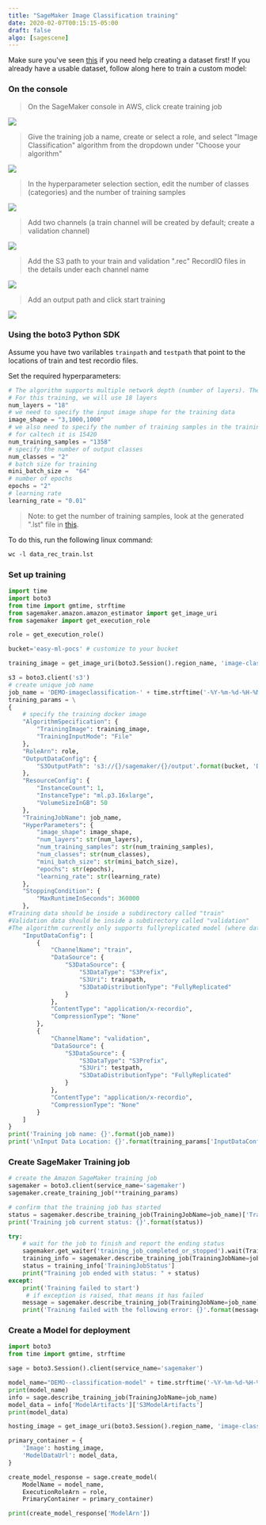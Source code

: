 ```yaml
---
title: "SageMaker Image Classification training"
date: 2020-02-07T00:15:15-05:00
draft: false
algo: [sagescene]
---
```


Make sure you've seen [this](../../preprocessing/sagescenes) if you need help creating a dataset first! If you already have a usable dataset, follow along here to train a custom model:

### On the console

> On the SageMaker console in AWS, click create training job

![](/images/sagescene-create-training.png)

> Give the training job a name, create or select a role, and select "Image Classification" algorithm from the dropdown under "Choose your algorithm"

![](/images/sagescene-training-details-1.png)

> In the hyperparameter selection section, edit the number of classes (categories) and the number of training samples

![](/images/sagescene-training-details-2.png)

> Add two channels (a train channel will be created by default; create a validation channel)

![](/images/sagescene-training-details-3-channels.png)

> Add the S3 path to your train and validation ".rec" RecordIO files in the details under each channel name

![](/images/sagescene-training-details-4-channels.png)

> Add an output path and click start training

![](/images/sagescene-training-details-5-output.png)


### Using the boto3 Python SDK

Assume you have two varilables ```trainpath``` and ```testpath``` that point to the locations of train and test recordio files. 

Set the required hyperparameters:

```python
# The algorithm supports multiple network depth (number of layers). They are 18, 34, 50, 101, 152 and 200
# For this training, we will use 18 layers
num_layers = "18" 
# we need to specify the input image shape for the training data
image_shape = "3,1000,1000"
# we also need to specify the number of training samples in the training set
# for caltech it is 15420
num_training_samples = "1358"
# specify the number of output classes
num_classes = "2"
# batch size for training
mini_batch_size =  "64"
# number of epochs
epochs = "2"
# learning rate
learning_rate = "0.01"
```

> Note: to get the number of training samples, look at the generated ".lst" file in [this](../../preprocessing/sagescenes).

To do this, run the following linux command:

```html
wc -l data_rec_train.lst
```

### Set up training
```python
import time
import boto3
from time import gmtime, strftime
from sagemaker.amazon.amazon_estimator import get_image_uri
from sagemaker import get_execution_role

role = get_execution_role()

bucket='easy-ml-pocs' # customize to your bucket

training_image = get_image_uri(boto3.Session().region_name, 'image-classification')

s3 = boto3.client('s3')
# create unique job name 
job_name = 'DEMO-imageclassification-' + time.strftime('-%Y-%m-%d-%H-%M-%S', time.gmtime())
training_params = \
{
    # specify the training docker image
    "AlgorithmSpecification": {
        "TrainingImage": training_image,
        "TrainingInputMode": "File"
    },
    "RoleArn": role,
    "OutputDataConfig": {
        "S3OutputPath": 's3://{}/sagemaker/{}/output'.format(bucket, 'DEMO-imageclassification-')
    },
    "ResourceConfig": {
        "InstanceCount": 1,
        "InstanceType": "ml.p3.16xlarge",
        "VolumeSizeInGB": 50
    },
    "TrainingJobName": job_name,
    "HyperParameters": {
        "image_shape": image_shape,
        "num_layers": str(num_layers),
        "num_training_samples": str(num_training_samples),
        "num_classes": str(num_classes),
        "mini_batch_size": str(mini_batch_size),
        "epochs": str(epochs),
        "learning_rate": str(learning_rate)
    },
    "StoppingCondition": {
        "MaxRuntimeInSeconds": 360000
    },
#Training data should be inside a subdirectory called "train"
#Validation data should be inside a subdirectory called "validation"
#The algorithm currently only supports fullyreplicated model (where data is copied onto each machine)
    "InputDataConfig": [
        {
            "ChannelName": "train",
            "DataSource": {
                "S3DataSource": {
                    "S3DataType": "S3Prefix",
                    "S3Uri": trainpath,
                    "S3DataDistributionType": "FullyReplicated"
                }
            },
            "ContentType": "application/x-recordio",
            "CompressionType": "None"
        },
        {
            "ChannelName": "validation",
            "DataSource": {
                "S3DataSource": {
                    "S3DataType": "S3Prefix",
                    "S3Uri": testpath,
                    "S3DataDistributionType": "FullyReplicated"
                }
            },
            "ContentType": "application/x-recordio",
            "CompressionType": "None"
        }
    ]
}
print('Training job name: {}'.format(job_name))
print('\nInput Data Location: {}'.format(training_params['InputDataConfig'][0]['DataSource']['S3DataSource']))
```

### Create SageMaker Training job
```python
# create the Amazon SageMaker training job
sagemaker = boto3.client(service_name='sagemaker')
sagemaker.create_training_job(**training_params)

# confirm that the training job has started
status = sagemaker.describe_training_job(TrainingJobName=job_name)['TrainingJobStatus']
print('Training job current status: {}'.format(status))

try:
    # wait for the job to finish and report the ending status
    sagemaker.get_waiter('training_job_completed_or_stopped').wait(TrainingJobName=job_name)
    training_info = sagemaker.describe_training_job(TrainingJobName=job_name)
    status = training_info['TrainingJobStatus']
    print("Training job ended with status: " + status)
except:
    print('Training failed to start')
     # if exception is raised, that means it has failed
    message = sagemaker.describe_training_job(TrainingJobName=job_name)['FailureReason']
    print('Training failed with the following error: {}'.format(message))
```

### Create a Model for deployment
```python
import boto3
from time import gmtime, strftime

sage = boto3.Session().client(service_name='sagemaker') 

model_name="DEMO--classification-model" + time.strftime('-%Y-%m-%d-%H-%M-%S', time.gmtime())
print(model_name)
info = sage.describe_training_job(TrainingJobName=job_name)
model_data = info['ModelArtifacts']['S3ModelArtifacts']
print(model_data)

hosting_image = get_image_uri(boto3.Session().region_name, 'image-classification')

primary_container = {
    'Image': hosting_image,
    'ModelDataUrl': model_data,
}

create_model_response = sage.create_model(
    ModelName = model_name,
    ExecutionRoleArn = role,
    PrimaryContainer = primary_container)

print(create_model_response['ModelArn'])
```


